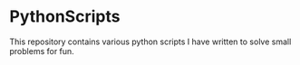 # PythonScripts
This repository contains various python scripts I have written to solve small problems for fun.
